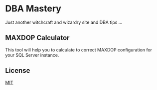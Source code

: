# DBA Mastery 
Just another witchcraft and wizardry site and DBA tips ...

## MAXDOP Calculator
This tool will help you to calculate to correct MAXDOP configuration for your SQL Server instance.

## License
[MIT](/LICENSE.md)
